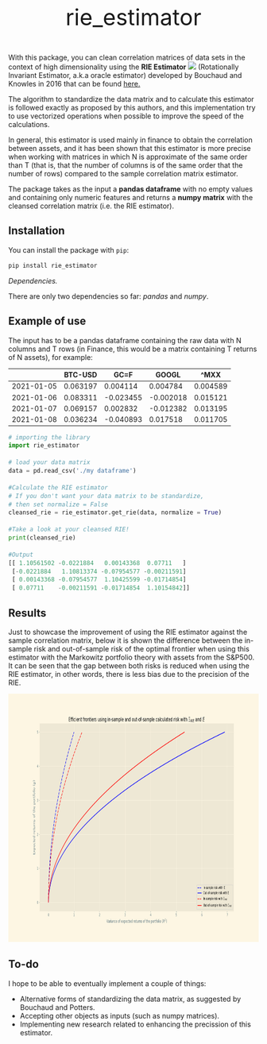 <p align="center" style="font-size:45px">
rie_estimator</p>

With this package, you can clean correlation matrices of data sets in the context of high dimensionality using the **RIE Estimator** <img src="https://render.githubusercontent.com/render/math?math=\color{red}\Xi_{RIE}"> (Rotationally Invariant Estimator, a.k.a oracle estimator) developed by Bouchaud and Knowles in 2016 that can be found [here.](https://www.researchgate.net/publication/323255675_An_Optimal_Rotational_Invariant_Estimator_for_General_Covariance_Matrices_the_outliers)

The algorithm to standardize the data matrix and to calculate this estimator is followed exactly as proposed by this authors, and this implementation try to use vectorized operations when possible to improve the speed of the calculations.

In general, this estimator is used mainly in finance to obtain the correlation between assets, and it has been shown that this estimator is more precise when working with matrices in which N is approximate of the same order than T (that is, that the number of columns is of the same order that the number of rows) compared to the sample correlation matrix estimator.

The package takes as the input a **pandas dataframe** with no empty values and containing only numeric features and returns a **numpy matrix** with the cleansed correlation matrix (i.e. the RIE estimator).


## Installation

You can install the package with `pip`:

```sh
pip install rie_estimator
```

*Dependencies.*

There are only two dependencies so far: *pandas* and *numpy*.


## Example of use

The input has to be a pandas dataframe containing the raw data with N columns and T rows (in Finance, this would be a matrix containing T returns of N assets), for example:


|  |BTC-USD |GC=F |GOOGL | ^MXX|
| ---| ---| ---| ---| ---|
|2021-01-05| 0.063197  |0.004114 | 0.004784  |0.004589|
|2021-01-06 | 0.083311 |-0.023455 |-0.002018 | 0.015121|
|2021-01-07 | 0.069157 | 0.002832 |-0.012382 | 0.013195|
|2021-01-08 | 0.036234 |-0.040893 | 0.017518 | 0.011705|



```python
# importing the library
import rie_estimator

# load your data matrix
data = pd.read_csv('./my dataframe')

#Calculate the RIE estimator
# If you don't want your data matrix to be standardize,
# then set normalize = False
cleansed_rie = rie_estimator.get_rie(data, normalize = True)

#Take a look at your cleansed RIE!
print(cleansed_rie)

#Output
[[ 1.10561502 -0.0221884   0.00143368  0.07711   ]
 [-0.0221884   1.10813374 -0.07954577 -0.00211591]
 [ 0.00143368 -0.07954577  1.10425599 -0.01714854]
 [ 0.07711    -0.00211591 -0.01714854  1.10154842]]


```

## Results

Just to showcase the improvement of using the RIE estimator against the sample correlation matrix, below it is shown the difference between the in-sample risk and out-of-sample risk of the optimal frontier when using this estimator with the Markowitz portfolio theory with assets from the S&P500. It can be seen that the gap between both risks is reduced when using the RIE estimator, in other words, there is less bias due to the precision of the RIE.

<p align="center" width="100%">
  <img src="_static/RIEvsE_ing.png" height="500">
</p>


## To-do

I hope to be able to eventually implement a couple of things:
- Alternative forms of standardizing the data matrix, as suggested by Bouchaud and Potters.
- Accepting other objects as inputs (such as numpy matrices).
- Implementing new research related to enhancing the precission of this estimator.
